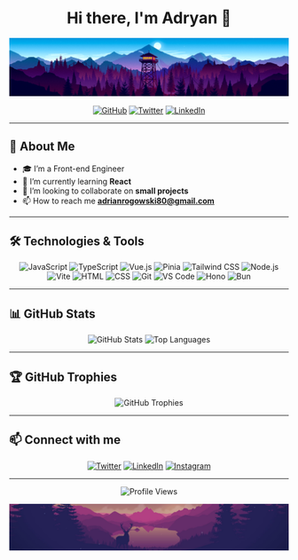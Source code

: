 <h1 align="center">Hi there, I'm Adryan 👋</h1>

<p align="center">
  <img src="https://github.com/Adryan-21/Adryan-21/blob/main/header.png" alt="Adryan's Header Image" />
</p>

<p align="center">
  <a href="https://github.com/Adryan-21"><img src="https://img.shields.io/github/followers/Adryan-21?label=Follow&style=social" alt="GitHub"></a>
  <a href="https://twitter.com/your-twitter-handle"><img src="https://img.shields.io/twitter/follow/your-twitter-handle?label=Follow&style=social" alt="Twitter"></a>
  <a href="https://linkedin.com/in/your-linkedin-profile"><img src="https://img.shields.io/badge/-Connect-blue?style=social&logo=linkedin" alt="LinkedIn"></a>
</p>

---

## 🚀 About Me

- 🎓 I’m a Front-end Engineer
- 🌱 I’m currently learning **React**
- 👯 I’m looking to collaborate on **small projects**
- 📫 How to reach me **adrianrogowski80@gmail.com**

---

## 🛠️ Technologies & Tools

<p align="center">
  <img src="https://img.shields.io/badge/-JavaScript-F7DF1E?logo=javascript&logoColor=black&style=for-the-badge" alt="JavaScript">
  <img src="https://img.shields.io/badge/-TypeScript-3178C6?logo=typescript&logoColor=white&style=for-the-badge" alt="TypeScript">
  <img src="https://img.shields.io/badge/-Vue.js-4FC08D?logo=vue.js&logoColor=white&style=for-the-badge" alt="Vue.js">
  <img src="https://img.shields.io/badge/-Pinia-FFD700?logo=vue.js&logoColor=white&style=for-the-badge" alt="Pinia">
  <img src="https://img.shields.io/badge/-Tailwind%20CSS-38B2AC?logo=tailwind-css&logoColor=white&style=for-the-badge" alt="Tailwind CSS">
  <img src="https://img.shields.io/badge/-Node.js-339933?logo=node.js&logoColor=white&style=for-the-badge" alt="Node.js">
  <img src="https://img.shields.io/badge/-Vite-646CFF?logo=vite&logoColor=white&style=for-the-badge" alt="Vite">
  <img src="https://img.shields.io/badge/-HTML-E34F26?logo=html5&logoColor=white&style=for-the-badge" alt="HTML">
  <img src="https://img.shields.io/badge/-CSS-1572B6?logo=css3&logoColor=white&style=for-the-badge" alt="CSS">
  <img src="https://img.shields.io/badge/-Git-F05032?logo=git&logoColor=white&style=for-the-badge" alt="Git">
  <img src="https://img.shields.io/badge/-VS%20Code-007ACC?logo=visual-studio-code&logoColor=white&style=for-the-badge" alt="VS Code">
  <img src="https://img.shields.io/badge/-Hono-FF2D20?logo=hono&logoColor=white&style=for-the-badge" alt="Hono">
  <img src="https://img.shields.io/badge/-Bun-000000?logo=bun&logoColor=white&style=for-the-badge" alt="Bun">
</p>

---

## 📊 GitHub Stats

<p align="center">
  <img src="https://github-readme-stats.vercel.app/api?username=Adryan-21&show_icons=true&theme=radical" alt="GitHub Stats">
  <img src="https://github-readme-stats.vercel.app/api/top-langs/?username=Adryan-21&layout=compact&theme=radical" alt="Top Languages">
</p>

---

## 🏆 GitHub Trophies

<p align="center">
  <img src="https://github-profile-trophy.vercel.app/?username=Adryan-21&theme=radical" alt="GitHub Trophies">
</p>

---

## 📫 Connect with me

<p align="center">
  <a href="https://twitter.com/Adryan_215"><img src="https://img.shields.io/badge/Twitter-%231DA1F2.svg?logo=Twitter&logoColor=white&style=for-the-badge" alt="Twitter"></a>
  <a href="https://linkedin.com/in/adrian-rogowski-31a78a211"><img src="https://img.shields.io/badge/LinkedIn-%230A66C2.svg?logo=LinkedIn&logoColor=white&style=for-the-badge" alt="LinkedIn"></a>
  <a href="https://instagram.com/adryan_521"><img src="https://img.shields.io/badge/Instagram-%23E4405F.svg?logo=Instagram&logoColor=white&style=for-the-badge" alt="Instagram"></a>
<!--   <a href="https://dev.to/your-devto-handle"><img src="https://img.shields.io/badge/Dev.to-%230A0A0A.svg?logo=Dev.to&logoColor=white&style=for-the-badge" alt="Dev.to"></a> -->
<!--   <a href="https://medium.com/@your-medium-handle"><img src="https://img.shields.io/badge/Medium-%2312100E.svg?logo=Medium&logoColor=white&style=for-the-badge" alt="Medium"></a> -->
</p>

---

<p align="center">
  <img src="https://komarev.com/ghpvc/?username=Adryan-21&color=blueviolet&style=flat-square&label=PROFILE+VIEWS" alt="Profile Views">
</p>

<p align="center"> 
  <img src="https://github.com/Adryan-21/Adryan-21/blob/main/footer.jpg" alt="Adryan's Footer Image" />
</p>
